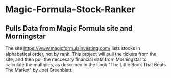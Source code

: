 # Magic-Formula-Stock-Ranker
Pulls Data from Magic Formula site and Morningstar
----
The site https://www.magicformulainvesting.com/ lists stocks in alphabetical order, not by rank. This project will pull the tickers from the site, and then pull the neccesary financial data from Morningstar to calculate the multiples, as described in the book "The Little Book That Beats The Market" by Joel Greenblatt.
